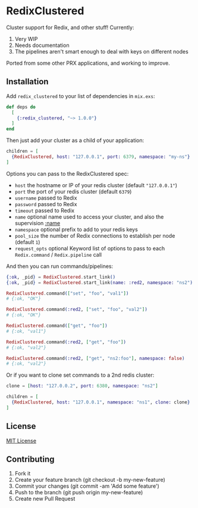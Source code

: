 # RedixClustered

Cluster support for Redix, and other stuff! Currently:

1. Very WIP
2. Needs documentation
3. The pipelines aren't smart enough to deal with keys on different nodes

Ported from some other PRX applications, and working to improve.

## Installation

Add `redix_clustered` to your list of dependencies in `mix.exs`:

```elixir
def deps do
  [
    {:redix_clustered, "~> 1.0.0"}
  ]
end
```

Then just add your cluster as a child of your application:

```elixir
children = [
  {RedixClustered, host: "127.0.0.1", port: 6379, namespace: "my-ns"}
]
```

Options you can pass to the RedixClustered spec:

- `host` the hostname or IP of your redis cluster (default `"127.0.0.1"`)
- `port` the port of your redis cluster (default `6379`)
- `username` passed to Redix
- `password` passed to Redix
- `timeout` passed to Redix
- `name` optional name used to access your cluster, and also the supervision [:name](https://hexdocs.pm/elixir/1.12/Supervisor.html#start_link/2)
- `namespace` optional prefix to add to your redis keys
- `pool_size` the number of Redix connections to establish per node (default `1`)
- `request_opts` optional Keyword list of options to pass to each `Redix.command` / `Redix.pipeline` call

And then you can run commands/pipelines:

```elixir
{:ok, _pid} = RedixClustered.start_link()
{:ok, _pid} = RedixClustered.start_link(name: :red2, namespace: "ns2")

RedixClustered.command(["set", "foo", "val1"])
# {:ok, "OK"}

RedixClustered.command(:red2, ["set", "foo", "val2"])
# {:ok, "OK"}

RedixClustered.command(["get", "foo"])
# {:ok, "val1"}

RedixClustered.command(:red2, ["get", "foo"])
# {:ok, "val2"}

RedixClustered.command(:red2, ["get", "ns2:foo"], namespace: false)
# {:ok, "val2"}
```

Or if you want to clone set commands to a 2nd redis cluster:

```elixir
clone = [host: "127.0.0.2", port: 6380, namespace: "ns2"]

children = [
  {RedixClustered, host: "127.0.0.1", namespace: "ns1", clone: clone}
]
```

## License

[MIT License](LICENSE)

## Contributing

1. Fork it
2. Create your feature branch (git checkout -b my-new-feature)
3. Commit your changes (git commit -am 'Add some feature')
4. Push to the branch (git push origin my-new-feature)
5. Create new Pull Request
